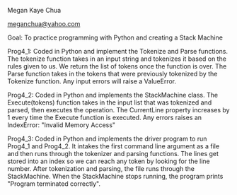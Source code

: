 Megan Kaye Chua

meganchua@yahoo.com

Goal: To practice programming with Python and creating a Stack Machine

Prog4_1: Coded in Python and implement the Tokenize and Parse functions. The tokenize function takes in an input string and tokenizes it based on the rules given to us. We return the list of tokens once the function is over. The Parse function takes in the tokens that were previously tokenized by the Tokenize function. Any input errors will raise a ValueError.

Prog4_2: Coded in Python and implements the StackMachine class. The Execute(tokens) function takes in the input list that was tokenized and parsed, then executes the operation. The CurrentLine property increases by 1 every time the Execute function is executed. Any errors raises an IndexError: "Invalid Memory Access"

Prog4_3: Coded in Python and implements the driver program to run Prog4_1 and Prog4_2. It intakes the first command line argument as a file and then runs through the tokenizer and parsing functions. The lines get stored into an index so we can reach any token by looking for the line number. After tokenization and parsing, the file runs through the StackMachine. When the StackMachine stops running, the program prints "Program terminated correctly". 

